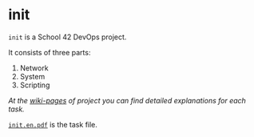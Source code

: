 # init

`init` is a School 42 DevOps project.

It consists of three parts: 
1. Network
2. System
3. Scripting

_At the [wiki-pages](../../wiki) of project you can find detailed explanations for each task._

[`init.en.pdf`](/init.en.pdf) is the task file.
